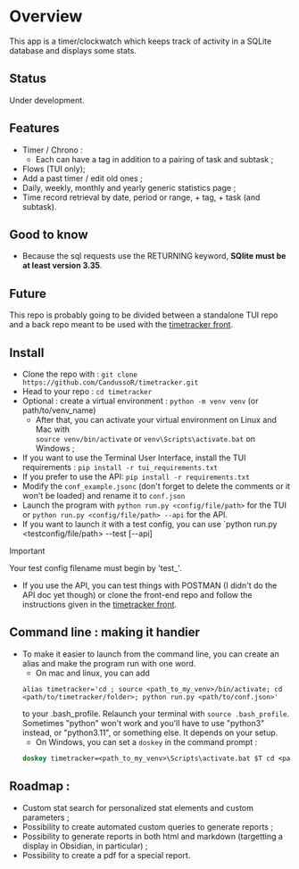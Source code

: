 # Overview

This app is a timer/clockwatch which keeps track of activity in a SQLite database and displays some stats.

## Status
Under development.

## Features
* Timer / Chrono :
  * Each can have a tag in addition to a pairing of task and subtask ;
* Flows (TUI only);
* Add a past timer / edit old ones ;
* Daily, weekly, monthly and yearly generic statistics page ;
* Time record retrieval by date, period or range, + tag, + task (and subtask).

## Good to know
* Because the sql requests use the RETURNING keyword, **SQlite must be at least version 3.35**.

## Future
This repo is probably going to be divided between a standalone TUI repo and a back repo meant to be used with the [timetracker front](https://github.com/CandussoR/timetracker_front).

## Install
- Clone the repo with :
  ```git clone https://github.com/CandussoR/timetracker.git```
- Head to your repo :
  ```cd timetracker```
- Optional : create a virtual environment :
  ```python -m venv venv``` (or path/to/venv_name)
  - After that, you can activate your virtual environment on Linux and Mac with  
  ```source venv/bin/activate```
  or
  ```venv\Scripts\activate.bat``` on Windows ;
- If you want to use the Terminal User Interface, install the TUI requirements :
  ```pip install -r tui_requirements.txt```
- If you prefer to use the API:
  ```pip install -r requirements.txt```
- Modify the `conf_example.jsonc` (don't forget to delete the comments or it won't be loaded) and rename it to `conf.json`
- Launch the program with `python run.py <config/file/path>` for the TUI or `python run.py <config/file/path> --api` for the API.
- If you want to launch it with a test config, you can use `python run.py <testconfig/file/path> --test [--api]
> [!IMPORTANT]
> Your test config filename must begin by 'test_'.

- If you use the API, you can test things with POSTMAN (I didn't do the API doc yet though) or clone the front-end repo and follow the instructions given in the [timetracker front](https://github.com/CandussoR/timetracker_front).

## Command line : making it handier
- To make it easier to launch from the command line, you can create an alias and make the program run with one word.  
  - On mac and linux, you can add  
  ```shell
  alias timetracker='cd ; source <path_to_my_venv>/bin/activate; cd <path/to/timetracker/folder>; python run.py <path/to/conf.json>'
  ```  
  to your .bash_profile. Relaunch your terminal with `source .bash_profile`. Sometimes "python" won't work and you'll have to use "python3" instead, or "python3.11", or something else. It depends on your setup.  
  - On Windows, you can set a `doskey` in the command prompt :
  ```cmd
  doskey timetracker=<path_to_my_venv>\Scripts\activate.bat $T cd <path/to/timetracker/folder> $T python run.py <path/to/conf.json>
  ```

## Roadmap :
* Custom stat search for personalized stat elements and custom parameters ;
* Possibility to create automated custom queries to generate reports ;
* Possibility to generate reports in both html and markdown (targetting a display in Obsidian, in particular) ;
* Possibility to create a pdf for a special report.
